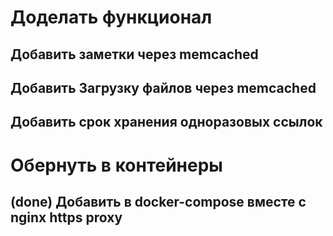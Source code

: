 # Доделать функционал
## Добавить заметки через memcached
## Добавить Загрузку файлов через memcached
## Добавить срок хранения одноразовых ссылок

# Обернуть в контейнеры
## (done) Добавить в docker-compose вместе с nginx https proxy